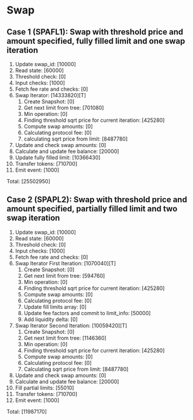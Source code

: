 # Swap

## Case 1 (SPAFL1): Swap with threshold price and amount specified, fully filled limit and one swap iteration 

1. Update swap_id: [10000]
2. Read state: [60000]
3. Threshold check: [0]
4. Input checks: [1000]
5. Fetch fee rate and checks: [0]
6. Swap Iterator: [14333820][T]
   1. Create Snapshot: [0]
   2. Get next limit from tree: [701080]
   3. Min operation: [0]
   4. Finding threshold sqrt price for current iteration: [425280]
   5. Compute swap amounts: [0]
   6. Calculating protocol fee: [0]
   7. calculating sqrt price from limit: [8487780]
7. Update and check swap amounts: [0]
8. Calculate and update fee balance: [20000]
9. Update fully filled limit: [10366430]
10. Transfer tokens: [710700]
11. Emit event: [1000]

Total: [25502950]

## Case 2 (SPAPL2): Swap with threshold price and amount specified, partially filled limit and two swap iteration 

1. Update swap_id: [10000]
2. Read state: [60000]
3. Threshold check: [0]
4. Input checks: [1000]
5. Fetch fee rate and checks: [0]
6. Swap Iterator First Iteration: [1070040][T]
   1. Create Snapshot: [0]
   2. Get next limit from tree: [594760]
   3. Min operation: [0]
   4. Finding threshold sqrt price for current iteration: [425280]
   5. Compute swap amounts: [0]
   6. Calculating protocol fee: [0]
   7. Update fill limits array: [0]
   8. Update fee factors and commit to limit_info: [50000]
   9. Add liquidity delta: [0]
7. Swap Iterator Second Iteration: [10059420][T]
   1. Create Snapshot: [0]
   2. Get next limit from tree: [1146360]
   3. Min operation: [0]
   4. Finding threshold sqrt price for current iteration: [425280]
   5. Compute swap amounts: [0]
   6. Calculating protocol fee: [0]
   7. Calculating sqrt price from limit: [8487780]
7. Update and check swap amounts: [0]
8. Calculate and update fee balance: [20000]
9. Fill partial limits: [55010]
10. Transfer tokens: [710700]
11. Emit event: [1000]

Total: [11987170]
